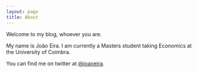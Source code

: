 ```yaml
---
layout: page
title: About
---
```


Welcome to my blog, whoever you are.

My name is João Eira. I am currently a Masters student taking Economics at the University of Coimbra.

You can find me on twitter at [@joaoeira](https://www.twitter.com/joaoeira).
